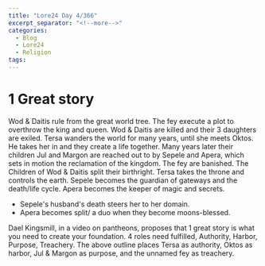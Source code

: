 ```yaml
---
title: "Lore24 Day 4/366"
excerpt_separator: "<!--more-->"
categories: 
  - Blog
  - Lore24 
  - Religion
tags:
---
```


# 1 Great story
Wod & Daitis rule from the great world tree. The fey execute a plot to overthrow the king and queen. Wod & Daitis are killed and their 3 daughters are exiled.
Tersa wanders the world for many years, until she meets Oktos. He takes her in and they create a life together. Many years later their children Jul and Margon are reached out to by Sepele and Apera, which sets in motion the reclamation of the kingdom. 
The fey are banished. The Children of Wod & Daitis split their birthright. Tersa takes the throne and controls the earth. Sepele becomes the guardian of gateways and the death/life cycle. Apera becomes the keeper of magic and secrets.

<!--more-->

- Sepele's husband's death steers her to her domain.
- Apera becomes split/ a duo when they become moons-blessed.


Dael Kingsmill, in a video on pantheons, proposes that 1 great story is what you need to create your foundation. 4 roles need fulfilled, Authority, Harbor, Purpose, Treachery.
The above outline places Tersa as authority, Oktos as harbor, Jul & Margon as purpose, and the unnamed fey as treachery.